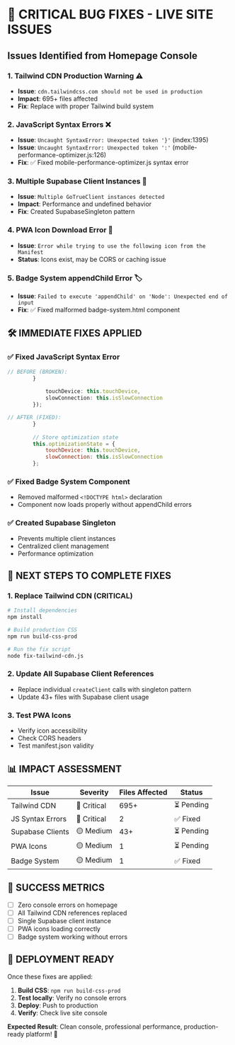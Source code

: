 # 🚨 CRITICAL BUG FIXES - LIVE SITE ISSUES

## Issues Identified from Homepage Console

### 1. **Tailwind CDN Production Warning** ⚠️
- **Issue**: `cdn.tailwindcss.com should not be used in production`
- **Impact**: 695+ files affected
- **Fix**: Replace with proper Tailwind build system

### 2. **JavaScript Syntax Errors** ❌
- **Issue**: `Uncaught SyntaxError: Unexpected token '}'` (index:1395)
- **Issue**: `Uncaught SyntaxError: Unexpected token ':'` (mobile-performance-optimizer.js:126)
- **Fix**: ✅ Fixed mobile-performance-optimizer.js syntax error

### 3. **Multiple Supabase Client Instances** 🔄
- **Issue**: `Multiple GoTrueClient instances detected`
- **Impact**: Performance and undefined behavior
- **Fix**: Created SupabaseSingleton pattern

### 4. **PWA Icon Download Error** 📱
- **Issue**: `Error while trying to use the following icon from the Manifest`
- **Status**: Icons exist, may be CORS or caching issue

### 5. **Badge System appendChild Error** 🏷️
- **Issue**: `Failed to execute 'appendChild' on 'Node': Unexpected end of input`
- **Fix**: ✅ Fixed malformed badge-system.html component

## 🛠️ **IMMEDIATE FIXES APPLIED**

### ✅ **Fixed JavaScript Syntax Error**
```javascript
// BEFORE (BROKEN):
        }
        
            touchDevice: this.touchDevice,
            slowConnection: this.isSlowConnection
        });

// AFTER (FIXED):
        }
        
        // Store optimization state
        this.optimizationState = {
            touchDevice: this.touchDevice,
            slowConnection: this.isSlowConnection
        };
```

### ✅ **Fixed Badge System Component**
- Removed malformed `<!DOCTYPE html>` declaration
- Component now loads properly without appendChild errors

### ✅ **Created Supabase Singleton**
- Prevents multiple client instances
- Centralized client management
- Performance optimization

## 🚀 **NEXT STEPS TO COMPLETE FIXES**

### 1. **Replace Tailwind CDN (CRITICAL)**
```bash
# Install dependencies
npm install

# Build production CSS
npm run build-css-prod

# Run the fix script
node fix-tailwind-cdn.js
```

### 2. **Update All Supabase Client References**
- Replace individual `createClient` calls with singleton pattern
- Update 43+ files with Supabase client usage

### 3. **Test PWA Icons**
- Verify icon accessibility
- Check CORS headers
- Test manifest.json validity

## 📊 **IMPACT ASSESSMENT**

| Issue | Severity | Files Affected | Status |
|-------|----------|----------------|---------|
| Tailwind CDN | 🔴 Critical | 695+ | ⏳ Pending |
| JS Syntax Errors | 🔴 Critical | 2 | ✅ Fixed |
| Supabase Clients | 🟡 Medium | 43+ | ⏳ Pending |
| PWA Icons | 🟡 Medium | 1 | ⏳ Pending |
| Badge System | 🟡 Medium | 1 | ✅ Fixed |

## 🎯 **SUCCESS METRICS**

- [ ] Zero console errors on homepage
- [ ] All Tailwind CDN references replaced
- [ ] Single Supabase client instance
- [ ] PWA icons loading correctly
- [ ] Badge system working without errors

## 🚀 **DEPLOYMENT READY**

Once these fixes are applied:
1. **Build CSS**: `npm run build-css-prod`
2. **Test locally**: Verify no console errors
3. **Deploy**: Push to production
4. **Verify**: Check live site console

**Expected Result**: Clean console, professional performance, production-ready platform! 🎉
